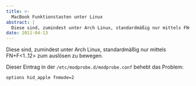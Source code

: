 ```yaml
---
title: >-
  MacBook Funktionstasten unter Linux
abstract: |
  Diese sind, zumindest unter Arch Linux, standardmäßig nur mittels FN+F zum auslösen zu bewegen.
date: 2011-04-13
---
```


Diese sind, zumindest unter Arch Linux, standardmäßig nur mittels
FN+F&lt;1..12&gt; zum auslösen zu bewegen.

Dieser Eintrag in der `/etc/modprobe.d/modprobe.conf` behebt das Problem:

`options hid_apple fnmode=2`
